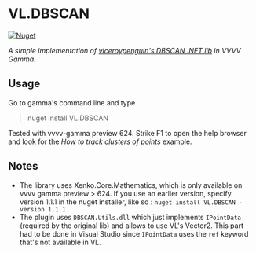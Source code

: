 # VL.DBSCAN

[![Nuget](https://img.shields.io/nuget/v/VL.DBSCAN?style=flat-square)](https://www.nuget.org/packages/VL.DBSCAN)

_A simple implementation of [viceroypenguin's DBSCAN .NET lib](https://github.com/viceroypenguin/DBSCAN) in VVVV Gamma._

## Usage

Go to gamma's command line and type

> nuget install VL.DBSCAN

Tested with vvvv-gamma preview 624. Strike F1 to open the help browser and look for the _How to track clusters of points_ example.

## Notes

- The library uses Xenko.Core.Mathematics, which is only available on vvvv gamma preview > 624. If you use an earlier version, specify version 1.1.1 in the nuget installer, like so :  `nuget install VL.DBSCAN -version 1.1.1`
- The plugin uses `DBSCAN.Utils.dll` which just implements `IPointData` (required by the original lib) and allows to use VL's Vector2. This part had to be done in Visual Studio since `IPointData` uses the `ref` keyword that's not available in VL.
